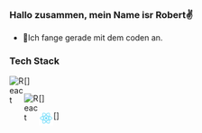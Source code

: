 ### Hallo zusammen, mein Name isr Robert✌️


- 🚀Ich fange gerade mit dem coden an.


### Tech Stack

[<img align="left" alt="React" width="26px" src="https://mpng.subpng.com/20181122/krs/kisspng-java-programming-language-selenium-computer-softwa-july-2-16-halab-4-dev-5bf78387a7bb41.028192901542947719687.jpg" />]

[<img align="left" alt="React" width="26px" src="https://e7.pngegg.com/pngimages/931/804/png-clipart-spring-framework-software-framework-java-application-framework-web-framework-java-leaf-text-thumbnail.png" />]

[<img align="left" alt="React" width="26px" src="https://raw.githubusercontent.com/github/explore/80688e429a7d4ef2fca1e82350fe8e3517d3494d/topics/react/react.png" />]





